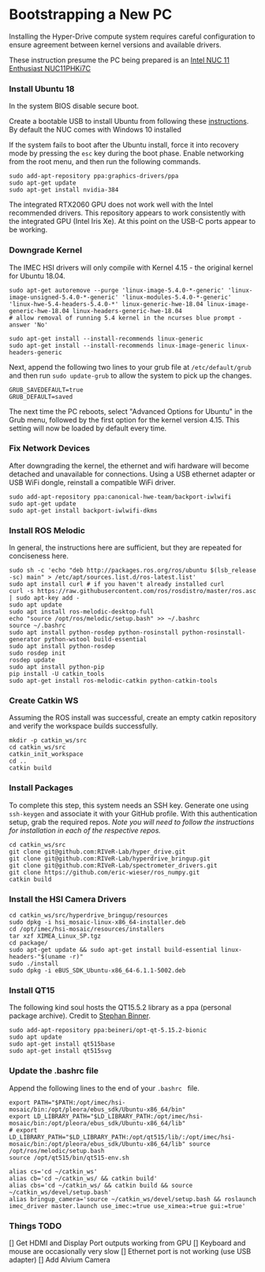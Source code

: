 # Bootstrapping a New PC

Installing the Hyper-Drive compute system requires careful configuration to ensure agreement between kernel versions and available drivers.

These instruction presume the PC being prepared is an [Intel NUC 11 Enthusiast NUC11PHKi7C](https://www.intel.com/content/www/us/en/products/sku/202783/intel-nuc-11-enthusiast-kit-nuc11phki7c/specifications.html)

### Install Ubuntu 18

In the system BIOS disable secure boot.

Create a bootable USB to install Ubuntu from following these [instructions](https://www.linuxtechi.com/ubuntu-18-04-lts-desktop-installation-guide-screenshots/). By default the NUC comes with Windows 10 installed

If the system fails to boot after the Ubuntu install, force it into recovery mode by pressing the `esc` key during the boot phase. Enable networking from the root menu, and then run the following commands.

```
sudo add-apt-repository ppa:graphics-drivers/ppa
sudo apt-get update
sudo apt-get install nvidia-384
```

The integrated RTX2060 GPU does not work well with the Intel recommended drivers. This repository appears to work consistently with the integrated GPU (Intel Iris Xe). At this point on the USB-C ports appear to be working.

### Downgrade Kernel

The IMEC HSI drivers will only compile with Kernel 4.15 - the original kernel for Ubuntu 18.04.

```
sudo apt-get autoremove --purge 'linux-image-5.4.0-*-generic' 'linux-image-unsigned-5.4.0-*-generic' 'linux-modules-5.4.0-*-generic' 'linux-hwe-5.4-headers-5.4.0-*' linux-generic-hwe-18.04 linux-image-generic-hwe-18.04 linux-headers-generic-hwe-18.04
# allow removal of running 5.4 kernel in the ncurses blue prompt - answer 'No'

sudo apt-get install --install-recommends linux-generic 
sudo apt-get install --install-recommends linux-image-generic linux-headers-generic
```

Next, append the following two lines to your grub file at `/etc/default/grub` and then run `sudo update-grub` to allow the system to pick up the changes.

```
GRUB_SAVEDEFAULT=true
GRUB_DEFAULT=saved
```

The next time the PC reboots, select "Advanced Options for Ubuntu" in the Grub menu, followed by the first option for the kernel version 4.15. This setting will now be loaded by default every time.

### Fix Network Devices

After downgrading the kernel, the ethernet and wifi hardware will become detached and unavailable for connections. Using a USB ethernet adapter or USB WiFi dongle, reinstall a compatible WiFi driver.

```
sudo add-apt-repository ppa:canonical-hwe-team/backport-iwlwifi
sudo apt-get update
sudo apt-get install backport-iwlwifi-dkms 
```

### Install ROS Melodic

In general, the instructions here are sufficient, but they are repeated for conciseness here.

```
sudo sh -c 'echo "deb http://packages.ros.org/ros/ubuntu $(lsb_release -sc) main" > /etc/apt/sources.list.d/ros-latest.list'
sudo apt install curl # if you haven't already installed curl
curl -s https://raw.githubusercontent.com/ros/rosdistro/master/ros.asc | sudo apt-key add -
sudo apt update
sudo apt install ros-melodic-desktop-full
echo "source /opt/ros/melodic/setup.bash" >> ~/.bashrc
source ~/.bashrc
sudo apt install python-rosdep python-rosinstall python-rosinstall-generator python-wstool build-essential
sudo apt install python-rosdep
sudo rosdep init
rosdep update
sudo apt install python-pip
pip install -U catkin_tools
sudo apt-get install ros-melodic-catkin python-catkin-tools
```

### Create Catkin WS

Assuming the ROS install was successful, create an empty catkin repository and verify the workspace builds successfully.

```
mkdir -p catkin_ws/src
cd catkin_ws/src
catkin_init_workspace
cd ..
catkin build
```

### Install Packages

To complete this step, this system needs an SSH key. Generate one using `ssh-keygen` and associate it with your GitHub profile. With this authentication setup, grab the required repos. *Note you will need to follow the instructions for installation in each of the respective repos.*
```
cd catkin_ws/src
git clone git@github.com:RIVeR-Lab/hyper_drive.git
git clone git@github.com:RIVeR-Lab/hyperdrive_bringup.git
git clone git@github.com:RIVeR-Lab/spectrometer_drivers.git
git clone https://github.com/eric-wieser/ros_numpy.git
catkin build
```

### Install the HSI Camera Drivers

```
cd catkin_ws/src/hyperdrive_bringup/resources
sudo dpkg -i hsi_mosaic-linux-x86_64-installer.deb 
cd /opt/imec/hsi-mosaic/resources/installers
tar xzf XIMEA_Linux_SP.tgz
cd package/
sudo apt-get update && sudo apt-get install build-essential linux-headers-"$(uname -r)"
sudo ./install
sudo dpkg -i eBUS_SDK_Ubuntu-x86_64-6.1.1-5002.deb 
```

### Install QT15
The following kind soul hosts the QT15.5.2 library as a ppa (personal package archive). Credit to [Stephan Binner](https://launchpad.net/~beineri/+archive/ubuntu/opt-qt-5.15.2-bionic).
```
sudo add-apt-repository ppa:beineri/opt-qt-5.15.2-bionic
sudo apt update
sudo apt-get install qt515base
sudo apt-get install qt515svg
```

### Update the .bashrc file
Append the following lines to the end of your `.bashrc ` file.
```
export PATH="$PATH:/opt/imec/hsi-mosaic/bin:/opt/pleora/ebus_sdk/Ubuntu-x86_64/bin"
export LD_LIBRARY_PATH="$LD_LIBRARY_PATH:/opt/imec/hsi-mosaic/bin:/opt/pleora/ebus_sdk/Ubuntu-x86_64/lib"
# export LD_LIBRARY_PATH="$LD_LIBRARY_PATH:/opt/qt515/lib/:/opt/imec/hsi-mosaic/bin:/opt/pleora/ebus_sdk/Ubuntu-x86_64/lib" source /opt/ros/melodic/setup.bash
source /opt/qt515/bin/qt515-env.sh

alias cs='cd ~/catkin_ws'
alias cb='cd ~/catkin_ws/ && catkin build'
alias cbs='cd ~/catkin_ws/ && catkin build && source ~/catkin_ws/devel/setup.bash'
alias bringup_camera='source ~/catkin_ws/devel/setup.bash && roslaunch imec_driver master.launch use_imec:=true use_ximea:=true gui:=true'
```

### Things TODO
[] Get HDMI and Display Port outputs working from GPU
[] Keyboard and mouse are occasionally very slow
[] Ethernet port is not working (use USB adapter)
[] Add Alvium Camera